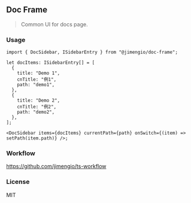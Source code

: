 ## Doc Frame

> Common UI for docs page.

### Usage

```tsx
import { DocSidebar, ISidebarEntry } from "@jimengio/doc-frame";

let docItems: ISidebarEntry[] = [
  {
    title: "Demo 1",
    cnTitle: "例1",
    path: "demo1",
  },
  {
    title: "Demo 2",
    cnTitle: "例2",
    path: "demo2",
  },
];

<DocSidebar items={docItems} currentPath={path} onSwitch={(item) => setPath(item.path)} />;
```

### Workflow

https://github.com/jimengio/ts-workflow

### License

MIT
